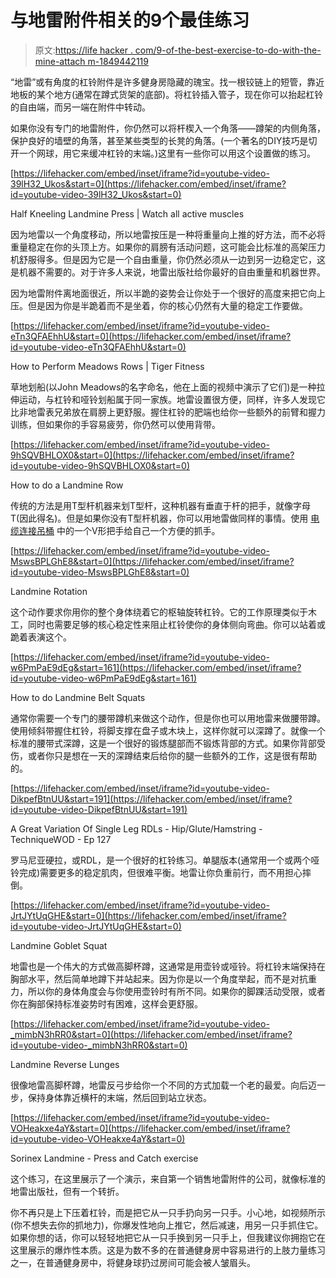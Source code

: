 # 与地雷附件相关的9个最佳练习

> 原文:[https://life hacker . com/9-of-the-best-exercise-to-do-with-the-mine-attach m-1849442119](https://lifehacker.com/9-of-the-best-exercises-to-do-with-the-landmine-attachm-1849442119)

“地雷”或有角度的杠铃附件是许多健身房隐藏的瑰宝。找一根铰链上的短管，靠近地板的某个地方(通常在蹲式货架的底部)。将杠铃插入管子，现在你可以抬起杠铃的自由端，而另一端在附件中转动。

如果你没有专门的地雷附件，你仍然可以将杆楔入一个角落——蹲架的内侧角落，保护良好的墙壁的角落，甚至某些类型的长凳的角落。(一个著名的DIY技巧是切开一个网球，用它来缓冲杠铃的末端。)这里有一些你可以用这个设置做的练习。

 [https://lifehacker.com/embed/inset/iframe?id=youtube-video-39lH32_Ukos&start=0](https://lifehacker.com/embed/inset/iframe?id=youtube-video-39lH32_Ukos&start=0)

<figcaption class="sc-1ptbguh-0 hxeMec caption">Half Kneeling Landmine Press | Watch all active muscles</figcaption> 

因为地雷以一个角度移动，所以地雷按压是一种将重量向上推的好方法，而不必将重量稳定在你的头顶上方。如果你的肩膀有活动问题，这可能会比标准的高架压力机舒服得多。但是因为它是一个自由重量，你仍然必须从一边到另一边稳定它，这是机器不需要的。对于许多人来说，地雷出版社给你最好的自由重量和机器世界。

因为地雷附件离地面很近，所以半跪的姿势会让你处于一个很好的高度来把它向上压。但是因为你是半跪着而不是坐着，你的核心仍然有大量的稳定工作要做。

 [https://lifehacker.com/embed/inset/iframe?id=youtube-video-eTn3QFAEhhU&start=0](https://lifehacker.com/embed/inset/iframe?id=youtube-video-eTn3QFAEhhU&start=0)

<figcaption class="sc-1ptbguh-0 hxeMec caption">How to Perform Meadows Rows | Tiger Fitness</figcaption> 

草地划船(以John Meadows的名字命名，他在上面的视频中演示了它们)是一种拉伸运动，与杠铃和哑铃划船属于同一家族。地雷设置很方便，同样，许多人发现它比非地雷表兄弟放在肩膀上更舒服。握住杠铃的肥端也给你一些额外的前臂和握力训练，但如果你的手容易疲劳，你仍然可以使用背带。

 [https://lifehacker.com/embed/inset/iframe?id=youtube-video-9hSQVBHLOX0&start=0](https://lifehacker.com/embed/inset/iframe?id=youtube-video-9hSQVBHLOX0&start=0)

<figcaption class="sc-1ptbguh-0 hxeMec caption">How to do a Landmine Row</figcaption> 

传统的方法是用T型杆机器来划T型杆，这种机器有垂直于杆的把手，就像字母T(因此得名)。但是如果你没有T型杆机器，你可以用地雷做同样的事情。使用 [电缆连接吊桶](https://lifehacker.com/how-to-use-all-those-weird-cable-attachments-at-the-gym-1847857061) 中的一个V形把手给自己一个方便的抓手。

 [https://lifehacker.com/embed/inset/iframe?id=youtube-video-MswsBPLGhE8&start=0](https://lifehacker.com/embed/inset/iframe?id=youtube-video-MswsBPLGhE8&start=0)

<figcaption class="sc-1ptbguh-0 hxeMec caption">Landmine Rotation</figcaption> 

这个动作要求你用你的整个身体绕着它的枢轴旋转杠铃。它的工作原理类似于木工，同时也需要足够的核心稳定性来阻止杠铃使你的身体侧向弯曲。你可以站着或跪着表演这个。

 [https://lifehacker.com/embed/inset/iframe?id=youtube-video-w6PmPaE9dEg&start=161](https://lifehacker.com/embed/inset/iframe?id=youtube-video-w6PmPaE9dEg&start=161)

<figcaption class="sc-1ptbguh-0 hxeMec caption">How to do Landmine Belt Squats</figcaption> 

通常你需要一个专门的腰带蹲机来做这个动作，但是你也可以用地雷来做腰带蹲。使用倾斜带握住杠铃，将脚支撑在盘子或木块上，这样你就可以深蹲了。就像一个标准的腰带式深蹲，这是一个很好的锻炼腿部而不锻炼背部的方式。如果你背部受伤，或者你只是想在一天的深蹲结束后给你的腿一些额外的工作，这是很有帮助的。

 [https://lifehacker.com/embed/inset/iframe?id=youtube-video-DikpefBtnUU&start=191](https://lifehacker.com/embed/inset/iframe?id=youtube-video-DikpefBtnUU&start=191)

<figcaption class="sc-1ptbguh-0 hxeMec caption">A Great Variation Of Single Leg RDLs - Hip/Glute/Hamstring - TechniqueWOD - Ep 127</figcaption> 

罗马尼亚硬拉，或RDL，是一个很好的杠铃练习。单腿版本(通常用一个或两个哑铃完成)需要更多的稳定肌肉，但很难平衡。地雷让你负重前行，而不用担心摔倒。

 [https://lifehacker.com/embed/inset/iframe?id=youtube-video-JrtJYtUqGHE&start=0](https://lifehacker.com/embed/inset/iframe?id=youtube-video-JrtJYtUqGHE&start=0)

<figcaption class="sc-1ptbguh-0 hxeMec caption">Landmine Goblet Squat</figcaption> 

地雷也是一个伟大的方式做高脚杯蹲，这通常是用壶铃或哑铃。将杠铃末端保持在胸部水平，然后简单地蹲下并站起来。因为你是以一个角度举起，而不是对抗重力，所以你的身体角度会与你使用壶铃时有所不同。如果你的脚踝活动受限，或者你在胸部保持标准姿势时有困难，这样会更舒服。

 [https://lifehacker.com/embed/inset/iframe?id=youtube-video-_mimbN3hRR0&start=0](https://lifehacker.com/embed/inset/iframe?id=youtube-video-_mimbN3hRR0&start=0)

<figcaption class="sc-1ptbguh-0 hxeMec caption">Landmine Reverse Lunges</figcaption> 

很像地雷高脚杯蹲，地雷反弓步给你一个不同的方式加载一个老的最爱。向后迈一步，保持身体靠近横杆的末端，然后回到站立状态。

 [https://lifehacker.com/embed/inset/iframe?id=youtube-video-VOHeakxe4aY&start=0](https://lifehacker.com/embed/inset/iframe?id=youtube-video-VOHeakxe4aY&start=0)

<figcaption class="sc-1ptbguh-0 hxeMec caption">Sorinex Landmine - Press and Catch exercise</figcaption> 

这个练习，在这里展示了一个演示，来自第一个销售地雷附件的公司，就像标准的地雷出版社，但有一个转折。

你不再只是上下压着杠铃，而是把它从一只手扔向另一只手。小心地，如视频所示(你不想失去你的抓地力)，你爆发性地向上推它，然后减速，用另一只手抓住它。如果你想的话，你可以轻轻地把它从一只手换到另一只手上，但我建议你拥抱它在这里展示的爆炸性本质。这是为数不多的在普通健身房中容易进行的上肢力量练习之一，在普通健身房中，将健身球扔过房间可能会被人皱眉头。